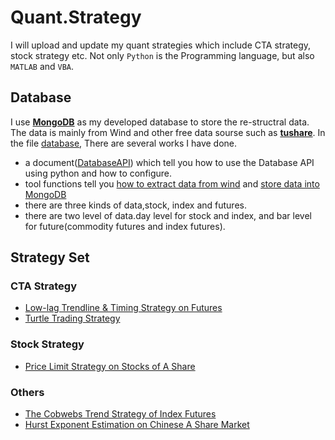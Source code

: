 # Quant.Strategy
I will upload and update my quant strategies which include CTA strategy, stock strategy etc. Not only `Python` is the Programming language, but also `MATLAB` and `VBA`.
## Database
I use [**MongoDB**](https://www.mongodb.com/) as my developed database to store the re-structral data. The data is mainly from Wind and other free data sourse such as [**tushare**](https://github.com/waditu/tushare). In the file [database](./database), There are several works I have done.

   * a document([DatabaseAPI](./database/DatabaseAPI.pdf)) which tell you how to use the Database API using python and how to configure.
   * tool functions tell you [how to extract data from wind](./database/DataReaderFromWind.py) and [store data into MongoDB](./database/insertData2Mongo.py)
   * there are three kinds of data,stock, index and futures.
   * there are two level of data.day level for stock and index, and bar level for future(commodity futures and index futures).
## Strategy Set
### CTA Strategy

* [Low-lag Trendline &  Timing Strategy on Futures](./CTA/Low-lag-Trendline)
* [Turtle Trading Strategy](./CTA/Turtle-Trading-Strategy)

### Stock Strategy

* [Price Limit Strategy on Stocks of A Share](./stock/Price-Limit-Strategy)

### Others

* [The Cobwebs Trend Strategy of Index Futures](./OTHERS/Cobwebs-Trend-Strategy)
* [Hurst Exponent Estimation on Chinese A Share Market](./OTHERS/Hurst-Index-Strategy)